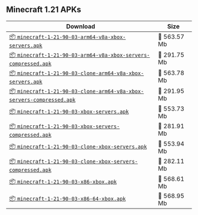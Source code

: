 ## Minecraft 1.21 APKs
| Download | Size |
|----------|------|
| [:package: `minecraft-1-21-90-03-arm64-v8a-xbox-servers.apk`](https://modscraft.net/en/downloads/15809) | :floppy_disk: 563.57 Mb 
| [:package: `minecraft-1-21-90-03-arm64-v8a-xbox-servers-compressed.apk`](https://modscraft.net/en/downloads/15810) | :floppy_disk: 291.75 Mb 
| [:package: `minecraft-1-21-90-03-clone-arm64-v8a-xbox-servers.apk`](https://modscraft.net/en/downloads/15811) | :floppy_disk: 563.78 Mb 
| [:package: `minecraft-1-21-90-03-clone-arm64-v8a-xbox-servers-compressed.apk`](https://modscraft.net/en/downloads/15812) | :floppy_disk: 291.95 Mb 
| [:package: `minecraft-1-21-90-03-xbox-servers.apk`](https://modscraft.net/en/downloads/15813) | :floppy_disk: 553.73 Mb 
| [:package: `minecraft-1-21-90-03-xbox-servers-compressed.apk`](https://modscraft.net/en/downloads/15814) | :floppy_disk: 281.91 Mb 
| [:package: `minecraft-1-21-90-03-clone-xbox-servers.apk`](https://modscraft.net/en/downloads/15815) | :floppy_disk: 553.94 Mb 
| [:package: `minecraft-1-21-90-03-clone-xbox-servers-compressed.apk`](https://modscraft.net/en/downloads/15816) | :floppy_disk: 282.11 Mb 
| [:package: `minecraft-1-21-90-03-x86-xbox.apk`](https://modscraft.net/en/downloads/15817) | :floppy_disk: 568.61 Mb 
| [:package: `minecraft-1-21-90-03-x86-64-xbox.apk`](https://modscraft.net/en/downloads/15818) | :floppy_disk: 568.95 Mb 
